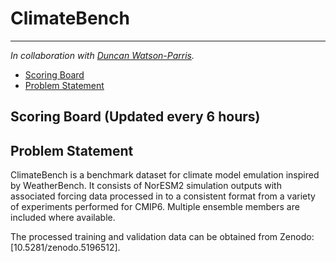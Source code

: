 # ClimateBench
---

*In collaboration with [Duncan Watson-Parris](https://duncanwp.github.io/).* 

- [Scoring Board](#Scoring-Board)
- [Problem Statement](#Problem-Statement)

## Scoring Board (Updated every 6 hours)  

## Problem Statement

ClimateBench is a benchmark dataset for climate model emulation inspired by WeatherBench. It consists of NorESM2 simulation outputs with associated forcing data processed in to a consistent format from a variety of experiments performed for CMIP6. Multiple ensemble members are included where available.

The processed training and validation data can be obtained from Zenodo: [10.5281/zenodo.5196512].
